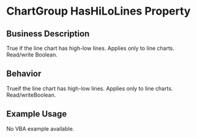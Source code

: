 # ChartGroup HasHiLoLines Property

## Business Description
True if the line chart has high-low lines. Applies only to line charts. Read/write Boolean.

## Behavior
Trueif the line chart has high-low lines. Applies only to line charts. Read/writeBoolean.

## Example Usage
No VBA example available.